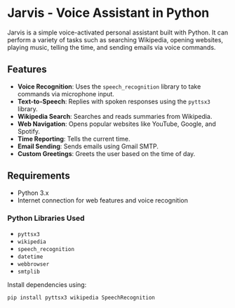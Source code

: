 # Jarvis - Voice Assistant in Python

Jarvis is a simple voice-activated personal assistant built with Python. It can perform a variety of tasks such as searching Wikipedia, opening websites, playing music, telling the time, and sending emails via voice commands.

## Features

- **Voice Recognition**: Uses the `speech_recognition` library to take commands via microphone input.
- **Text-to-Speech**: Replies with spoken responses using the `pyttsx3` library.
- **Wikipedia Search**: Searches and reads summaries from Wikipedia.
- **Web Navigation**: Opens popular websites like YouTube, Google, and Spotify.
- **Time Reporting**: Tells the current time.
- **Email Sending**: Sends emails using Gmail SMTP.
- **Custom Greetings**: Greets the user based on the time of day.

## Requirements

- Python 3.x
- Internet connection for web features and voice recognition

### Python Libraries Used

- `pyttsx3`
- `wikipedia`
- `speech_recognition`
- `datetime`
- `webbrowser`
- `smtplib`

Install dependencies using:

```bash
pip install pyttsx3 wikipedia SpeechRecognition

